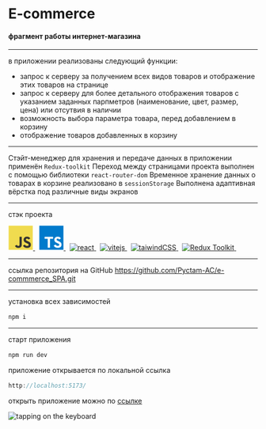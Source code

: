 # E-commerce
#### фрагмент работы интернет-магазина
---
в приложении реализованы следующий функции:
- запрос к серверу за получением всех видов товаров и отображение этих товаров на странице
- запрос к серверу для более детального отображения товаров с указанием заданных парпметров (наименование, цвет, размер, цена) или отсутвия в наличии
- возможность выбора параметра товара, перед добавлением в корзину
- отображение товаров добавленных в корзину

---
Стэйт-менеджер для хранения и передаче данных в приложении применён ```Redux-toolkit```
Переход между страницами проекта выполнен с помощью библиотеки ```react-router-dom```
Временное хранение данных о товарах в корзине реализовано в ```sessionStorage```
Выполнена адаптивная вёрстка под различные виды экранов

---

стэк проекта
<p align="left">
<a href="https://developer.mozilla.org/en-US/docs/Web/JavaScript"> <img src="https://raw.githubusercontent.com/devicons/devicon/master/icons/javascript/javascript-original.svg" alt="javascript" width="50" height="50" title='JavaScript'/> </a> &nbsp;
<a href="https://www.typescriptlang.org/"> <img src="https://raw.githubusercontent.com/devicons/devicon/master/icons/typescript/typescript-original.svg" alt="typescript" width="50" height="50" title='TypeScript'/> </a> &nbsp;
<a href="https://reactjs.org/"> <img src="https://reactnative.dev/img/header_logo.svg" alt="react" width="50" height="50" title='React'/> </a> &nbsp;
<a href="https://vitejs.dev"> <img src="https://vitejs.dev/logo.svg" alt="vitejs" width="50" height="50" title='Vite'/> </a> &nbsp;
<a href="https://tailwindcss.com/"> <img src="https://avatars.githubusercontent.com/u/67109815?s=200&v=4" alt="taiwindCSS" width="50" height="50" title='Tailwind CSS'/> </a> &nbsp;
<a href="https://redux-toolkit.js.org/"> <img src="https://redux-toolkit.js.org/img/redux.svg" alt="Redux Toolkit" width="50" height="50" title='Redux Toolkit'/> </a> &nbsp;

</p>

---
ссылка репозитория на GitHub
https://github.com/Pyctam-AC/e-commmerce_SPA.git

---
установка всех зависимостей
```js
npm i
```

---

старт приложения
```js
npm run dev
```

приложение открывается по локальной ссылка
```js
http://localhost:5173/
```

 открыть приложение можно по [ссылке](http://Pyctam-AC.github.io/e-commmerce_SPA)

<img align="left" src="./assets/worcked_page.gif" width="320" alt="tapping on the keyboard"/>

